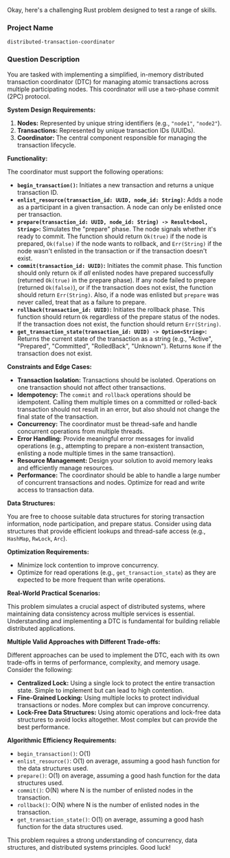 Okay, here's a challenging Rust problem designed to test a range of skills.

### Project Name

```
distributed-transaction-coordinator
```

### Question Description

You are tasked with implementing a simplified, in-memory distributed transaction coordinator (DTC) for managing atomic transactions across multiple participating nodes. This coordinator will use a two-phase commit (2PC) protocol.

**System Design Requirements:**

1.  **Nodes:** Represented by unique string identifiers (e.g., `"node1"`, `"node2"`).
2.  **Transactions:** Represented by unique transaction IDs (UUIDs).
3.  **Coordinator:** The central component responsible for managing the transaction lifecycle.

**Functionality:**

The coordinator must support the following operations:

*   **`begin_transaction()`:** Initiates a new transaction and returns a unique transaction ID.
*   **`enlist_resource(transaction_id: UUID, node_id: String)`:** Adds a node as a participant in a given transaction. A node can only be enlisted once per transaction.
*   **`prepare(transaction_id: UUID, node_id: String) -> Result<bool, String>`:** Simulates the "prepare" phase.  The node signals whether it's ready to commit.  The function should return `Ok(true)` if the node is prepared, `Ok(false)` if the node wants to rollback, and `Err(String)` if the node wasn't enlisted in the transaction or if the transaction doesn't exist.
*   **`commit(transaction_id: UUID)`:** Initiates the commit phase. This function should only return `Ok` if *all* enlisted nodes have prepared successfully (returned `Ok(true)` in the prepare phase). If any node failed to prepare (returned `Ok(false)`), or if the transaction does not exist, the function should return `Err(String)`. Also, if a node was enlisted but `prepare` was never called, treat that as a failure to prepare.
*   **`rollback(transaction_id: UUID)`:** Initiates the rollback phase.  This function should return `Ok` regardless of the prepare status of the nodes. If the transaction does not exist, the function should return `Err(String)`.
*   **`get_transaction_state(transaction_id: UUID) -> Option<String>`:** Returns the current state of the transaction as a string (e.g., "Active", "Prepared", "Committed", "RolledBack", "Unknown"). Returns `None` if the transaction does not exist.

**Constraints and Edge Cases:**

*   **Transaction Isolation:**  Transactions should be isolated.  Operations on one transaction should not affect other transactions.
*   **Idempotency:** The `commit` and `rollback` operations should be idempotent. Calling them multiple times on a committed or rolled-back transaction should not result in an error, but also should not change the final state of the transaction.
*   **Concurrency:** The coordinator must be thread-safe and handle concurrent operations from multiple threads.
*   **Error Handling:**  Provide meaningful error messages for invalid operations (e.g., attempting to prepare a non-existent transaction, enlisting a node multiple times in the same transaction).
*   **Resource Management:** Design your solution to avoid memory leaks and efficiently manage resources.
*   **Performance:** The coordinator should be able to handle a large number of concurrent transactions and nodes. Optimize for read and write access to transaction data.

**Data Structures:**

You are free to choose suitable data structures for storing transaction information, node participation, and prepare status. Consider using data structures that provide efficient lookups and thread-safe access (e.g., `HashMap`, `RwLock`, `Arc`).

**Optimization Requirements:**

*   Minimize lock contention to improve concurrency.
*   Optimize for read operations (e.g., `get_transaction_state`) as they are expected to be more frequent than write operations.

**Real-World Practical Scenarios:**

This problem simulates a crucial aspect of distributed systems, where maintaining data consistency across multiple services is essential. Understanding and implementing a DTC is fundamental for building reliable distributed applications.

**Multiple Valid Approaches with Different Trade-offs:**

Different approaches can be used to implement the DTC, each with its own trade-offs in terms of performance, complexity, and memory usage. Consider the following:

*   **Centralized Lock:** Using a single lock to protect the entire transaction state. Simple to implement but can lead to high contention.
*   **Fine-Grained Locking:** Using multiple locks to protect individual transactions or nodes. More complex but can improve concurrency.
*   **Lock-Free Data Structures:** Using atomic operations and lock-free data structures to avoid locks altogether. Most complex but can provide the best performance.

**Algorithmic Efficiency Requirements:**

*   `begin_transaction()`: O(1)
*   `enlist_resource()`: O(1) on average, assuming a good hash function for the data structures used.
*   `prepare()`: O(1) on average, assuming a good hash function for the data structures used.
*   `commit()`: O(N) where N is the number of enlisted nodes in the transaction.
*   `rollback()`: O(N) where N is the number of enlisted nodes in the transaction.
*   `get_transaction_state()`: O(1) on average, assuming a good hash function for the data structures used.

This problem requires a strong understanding of concurrency, data structures, and distributed systems principles. Good luck!
